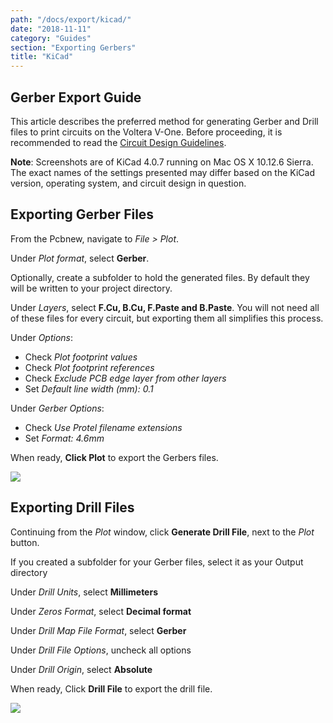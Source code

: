 ```yaml
---
path: "/docs/export/kicad/"
date: "2018-11-11"
category: "Guides"
section: "Exporting Gerbers"
title: "KiCad"
---
```


## Gerber Export Guide

This article describes the preferred method for generating Gerber and Drill files to print circuits on the Voltera V-One. Before proceeding, it is recommended to read the [Circuit Design Guidelines](/docs/circuit-design-guidelines/).

**Note**: Screenshots are of KiCad 4.0.7 running on Mac OS X 10.12.6 Sierra. The exact names of the settings presented may differ based on the KiCad version, operating system, and circuit design in question.

## Exporting Gerber Files

From the Pcbnew, navigate to _File > Plot_.

Under _Plot format_, select **Gerber**.

Optionally, create a subfolder to hold the generated files. By default they will be written to your project directory.

Under _Layers_, select **F.Cu, B.Cu, F.Paste and B.Paste**. You will not need all of these files for every circuit, but exporting them all simplifies this process.

Under _Options_:

- Check _Plot footprint values_
- Check _Plot footprint references_
- Check _Exclude PCB edge layer from other layers_
- Set _Default line width (mm): 0.1_

Under _Gerber Options_:

- Check _Use Protel filename extensions_
- Set _Format: 4.6mm_

When ready, **Click Plot** to export the Gerbers files.

<div class="media-wrapper">
<img src="/docs/guides/export/kicad/1.png">
</div>

## Exporting Drill Files

Continuing from the _Plot_ window, click **Generate Drill File**, next to the _Plot_ button.

If you created a subfolder for your Gerber files, select it as your Output directory

Under _Drill Units_, select **Millimeters**

Under _Zeros Format_, select **Decimal format**

Under _Drill Map File Format_, select **Gerber**

Under _Drill File Options_, uncheck all options

Under _Drill Origin_, select **Absolute**

When ready, Click **Drill File** to export the drill file.

<div class="media-wrapper">
<img src="/docs/guides/export/kicad/2.png">
</div>
